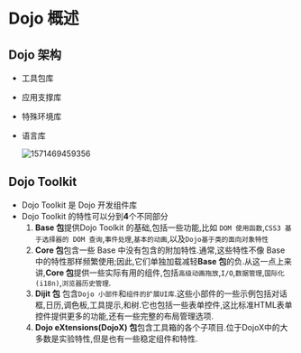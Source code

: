 # Dojo 概述

## Dojo 架构

- 工具包库

- 应用支撑库

- 特殊环境库

- 语言库

  ![1571469459356](D:\总结\img\1571469459356.png)

## Dojo Toolkit 

- Dojo Toolkit 是 Dojo 开发组件库
- Dojo Toolkit 的特性可以分到**4**个不同部分
  1.  **Base 包**提供Dojo Toolkit 的基础,包括一些功能,比如 `DOM 使用函数`,`CSS3 基于选择器的 DOM 查询`,`事件处理`,`基本的动画`,以及`Dojo基于类的面向对象特性`
  2. **Core 包**包含一些 Base 中没有包含的附加特性.通常,这些特性不像 Base 中的特性那样频繁使用;因此,它们单独加载减轻**Base 包**的负.从这一点上来讲,**Core 包**提供一些实际有用的组件,包括`高级动画拖放`,`I/O`,`数据管理`,`国际化(i18n)`,`浏览器历史管理`.
  3. **Dijit 包** 包含`Dojo 小部件`和`组件的扩展UI库`.这些小部件的一些示例包括对话框,日历,调色板,工具提示,和树.它也包括一些表单控件,这比标准HTML表单控件提供更多的功能,还有一些完整的布局管理选项.
  4. **Dojo eXtensions(DojoX) 包**包含工具箱的各个子项目.位于DojoX中的大多数是实验特性,但是也有一些稳定组件和特性.